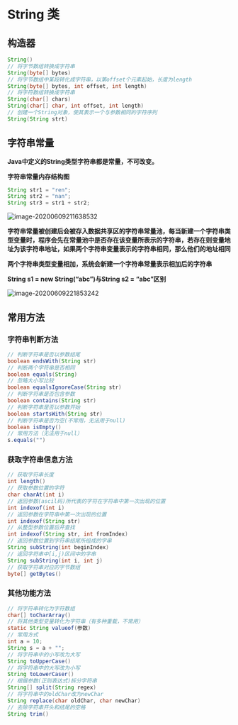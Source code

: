 # String 类

## 构造器

```java
String()
// 将字节数组转换成字符串
String(byte[] bytes)
// 将字节数组中某段转化成字符串，以第offset个元素起始，长度为length
String(byte[] bytes, int offset, int length)
// 将字符数组转换成字符串
String(char[] chars)
String(char[] char, int offset, int length)
// 创建一个String对象，使其表示一个与参数相同的字符序列
String(String strt)
```

## 字符串常量

**Java中定义的String类型字符串都是常量，不可改变。**

**字符串常量内存结构图**

```java
String str1 = "ren";
String str2 = "nan";
String str3 = str1 + str2;
```



![image-20200609211638532](https://gitee.com/silent-passer/Img/raw/master/img/image-20200609211638532.png)

**字符串常量被创建后会被存入数据共享区的字符串常量池，每当新建一个字符串类型变量时，程序会先在常量池中是否存在该变量所表示的字符串，若存在则变量地址为该字符串地址，如果两个字符串变量表示的字符串相同，那么他们的地址相同**

**两个字符串类型变量相加，系统会新建一个字符串常量表示相加后的字符串**

**String s1 = new String(“abc”)与String s2 = “abc”区别**

![image-20200609221853242](https://gitee.com/silent-passer/Img/raw/master/img/image-20200609221853242.png)

## 常用方法

### 字符串判断方法

```java
// 判断字符串是否以参数结尾
boolean endsWith(String str)
// 判断两个字符串是否相同
boolean equals(String)
// 忽略大小写比较
boolean equalsIgnoreCase(String str)
// 判断字符串是否包含参数
boolean contains(String str)
// 判断字符串是否以参数开始
boolean startsWith(String str)
// 判断字符串是否为空(不常用，无法用于null)
boolean isEmpty()
// 常用方法（无法用于null）
s.equals("")
```

### 获取字符串信息方法

```java
// 获取字符串长度
int length()
// 获取参数位置的字符
char charAt(int i)
// 返回参数(ascil码)所代表的字符在字符串中第一次出现的位置
int indexof(int i)
// 返回参数在字符串中第一次出现的位置
int indexof(String str)
// 从整型参数位置后开查找
int indexof(String str, int fromIndex)
// 返回参数位置到字符串结尾所组成的字串
String subString(int beginIndex)
// 返回字符串中[i,j)区间中的字串
String subString(int i, int j)
// 获取字符串对应的字节数组
byte[] getBytes()
```

### 其他功能方法

```java
// 将字符串转化为字符数组
char[] toCharArray()
// 将其他类型变量转化为字符串（有多种重载，不常用）
static String valueof(参数)
// 常用方式
int a = 10;
String s = a + "";
// 将字符串中的小写改为大写
String toUpperCase()
// 将字符串中的大写改为小写
String toLowerCaser()
// 根据参数(正则表达式)拆分字符串
String[] split(String regex)
// 将字符串中的oldChar改为newChar
String replace(char oldChar, char newChar)
// 去除字符串开头和结尾的空格
String trim()
```

